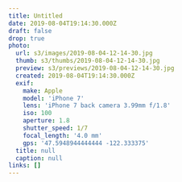 ```yaml
---
title: Untitled
date: 2019-08-04T19:14:30.000Z
draft: false
drop: true
photo:
  url: s3/images/2019-08-04-12-14-30.jpg
  thumb: s3/thumbs/2019-08-04-12-14-30.jpg
  preview: s3/previews/2019-08-04-12-14-30.jpg
  created: 2019-08-04T19:14:30.000Z
  exif:
    make: Apple
    model: 'iPhone 7'
    lens: 'iPhone 7 back camera 3.99mm f/1.8'
    iso: 100
    aperture: 1.8
    shutter_speed: 1/7
    focal_length: '4.0 mm'
    gps: '47.5948944444444 -122.333375'
  title: null
  caption: null
links: []
---
```

